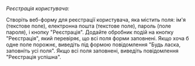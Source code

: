 _Реєстрація користувача:_


Створіть веб-форму для реєстрації користувача, яка містить поля: ім'я (текстове поле), електронна пошта (текстове поле), пароль (поле пароля), і кнопку "Реєстрація". Додайте обробник подій на кнопку "Реєстрація", який перевіряє, що всі поля форми заповнені. Якщо хоча б одне поле порожнє, виведіть під формою повідомлення "Будь ласка, заповніть усі поля". 
Якщо всі поля заповнені, виведіть повідомлення "Реєстрація успішна".